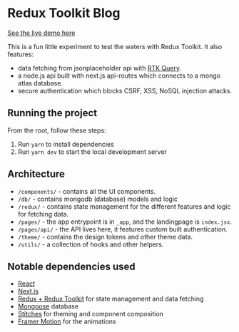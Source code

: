 # Redux Toolkit Blog

[See the live demo here](https://reduxblog.bjorkman.kim/)

This is a fun little experiment to test the waters with Redux Toolkit. It also features:
- data fetching from jsonplaceholder api with [RTK Query](https://redux-toolkit.js.org/tutorials/rtk-query).
- a node.js api built with next.js api-routes which connects to a mongo atlas database.
- secure authentication which blocks CSRF, XSS, NoSQL injection attacks.

## Running the project

From the root, follow these steps:

1. Run `yarn` to install dependencies
2. Run `yarn dev` to start the local development server

## Architecture

- `/components/` - contains all the UI components.
- `/db/` - contains mongodb (database) models and logic
- `/redux/` - contains state management for the different features and logic for fetching data.
- `/pages/` - the app entrypoint is in `_app`, and the landingpage is `index.jsx`.
- `/pages/api/` - the API lives here, it features custom built authentication.
- `/theme/` - contains the design tokens and other theme data.
- `/utils/` - a collection of hooks and other helpers.

## Notable dependencies used

- [React](https://reactjs.org/)
- [Next.js](https://nextjs.org/)
- [Redux + Redux Toolkit](https://redux-toolkit.js.org/) for state management and data fetching
- [Mongoose](https://github.com/Automattic/mongoose) database
- [Stitches](https://stitches.dev/) for theming and component composition
- [Framer Motion](https://www.framer.com/motion/) for the animations
